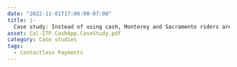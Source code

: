 ```yaml
---
date: "2022-11-01T17:00:00-07:00"
title: |-
  Case study: Instead of using cash, Monterey and Sacramento riders are choosing to tap the free Cash App Visa debit card
asset: Cal-ITP.CashApp.CaseStudy.pdf
category: Case studies
tags:
  - Contactless Payments
---
```

